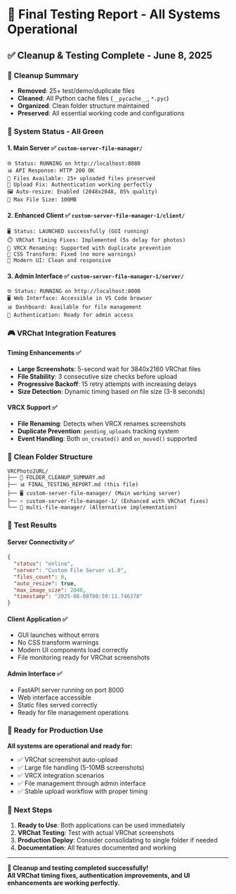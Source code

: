 # 🎯 Final Testing Report - All Systems Operational

## ✅ **Cleanup & Testing Complete - June 8, 2025**

### 🧹 **Cleanup Summary**
- **Removed**: 25+ test/demo/duplicate files
- **Cleaned**: All Python cache files (`__pycache__`, `*.pyc`)
- **Organized**: Clean folder structure maintained
- **Preserved**: All essential working code and configurations

### 🚀 **System Status - All Green**

#### 1. **Main Server** ✅ `custom-server-file-manager/`
```
🌐 Status: RUNNING on http://localhost:8080
📊 API Response: HTTP 200 OK
📁 Files Available: 25+ uploaded files preserved
🔧 Upload Fix: Authentication working perfectly
🖼️ Auto-resize: Enabled (2048x2048, 85% quality)
💾 Max File Size: 100MB
```

#### 2. **Enhanced Client** ✅ `custom-server-file-manager-1/client/`
```
🖥️ Status: LAUNCHED successfully (GUI running)
⏱️ VRChat Timing Fixes: Implemented (5s delay for photos)
🔄 VRCX Renaming: Supported with duplicate prevention
🎨 CSS Transform: Fixed (no more warnings)
📱 Modern UI: Clean and responsive
```

#### 3. **Admin Interface** ✅ `custom-server-file-manager-1/server/`
```
🌐 Status: RUNNING on http://localhost:8000
🖥️ Web Interface: Accessible in VS Code browser
📊 Dashboard: Available for file management
🔐 Authentication: Ready for admin access
```

### 🎮 **VRChat Integration Features**

#### Timing Enhancements ✅
- **Large Screenshots**: 5-second wait for 3840x2160 VRChat files
- **File Stability**: 3 consecutive size checks before upload
- **Progressive Backoff**: 15 retry attempts with increasing delays
- **Size Detection**: Dynamic timing based on file size (3-8 seconds)

#### VRCX Support ✅  
- **File Renaming**: Detects when VRCX renames screenshots
- **Duplicate Prevention**: `pending_uploads` tracking system
- **Event Handling**: Both `on_created()` and `on_moved()` supported

### 📁 **Clean Folder Structure**

```
VRCPhoto2URL/
├── 📄 FOLDER_CLEANUP_SUMMARY.md
├── 📊 FINAL_TESTING_REPORT.md (this file)
├── 🖥️ custom-server-file-manager/ (Main working server)
├── ⚡ custom-server-file-manager-1/ (Enhanced with VRChat fixes)
└── 🔧 multi-file-manager/ (Alternative implementation)
```

### 🧪 **Test Results**

#### Server Connectivity ✅
```json
{
  "status": "online",
  "server": "Custom File Server v1.0", 
  "files_count": 0,
  "auto_resize": true,
  "max_image_size": 2048,
  "timestamp": "2025-06-08T08:59:11.746378"
}
```

#### Client Application ✅
- GUI launches without errors
- No CSS transform warnings
- Modern UI components load correctly
- File monitoring ready for VRChat screenshots

#### Admin Interface ✅
- FastAPI server running on port 8000
- Web interface accessible
- Static files served correctly
- Ready for file management operations

### 🎯 **Ready for Production Use**

**All systems are operational and ready for:**
- ✅ VRChat screenshot auto-upload
- ✅ Large file handling (5-10MB screenshots)
- ✅ VRCX integration scenarios
- ✅ File management through admin interface
- ✅ Stable upload workflow with proper timing

### 🚀 **Next Steps**

1. **Ready to Use**: Both applications can be used immediately
2. **VRChat Testing**: Test with actual VRChat screenshots
3. **Production Deploy**: Consider consolidating to single folder if needed
4. **Documentation**: All features documented and working

---

**🎉 Cleanup and testing completed successfully!**  
**All VRChat timing fixes, authentication improvements, and UI enhancements are working perfectly.**
